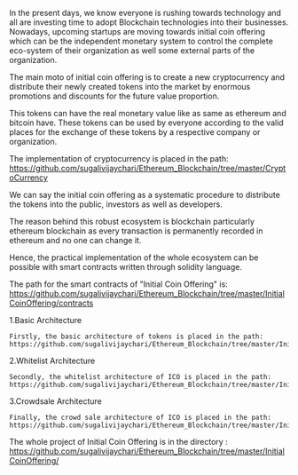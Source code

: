 In the present days, we know everyone is rushing towards technology and all are investing time to adopt Blockchain technologies into their businesses. Nowadays, upcoming startups are moving towards initial coin offering which can be the independent monetary system to control the complete eco-system of their organization as well some external parts of the organization.

The main moto of initial coin offering is to create a new cryptocurrency and distribute their newly created tokens into the market by enormous promotions and discounts for the future value proportion.

This tokens can have the real monetary value like as same as ethereum and bitcoin have. These tokens can be used by everyone according to the valid places for the exchange of these tokens by a respective company or organization.

The implementation of cryptocurrency is placed in the path: https://github.com/sugalivijaychari/Ethereum_Blockchain/tree/master/CryptoCurrency

We can say the initial coin offering as a systematic procedure to distribute the tokens into the public, investors as well as developers.

The reason behind this robust ecosystem is blockchain particularly ethereum blockchain as every transaction is permanently recorded in ethereum and no one can change it.

Hence, the practical implementation of the whole ecosystem can be possible with smart contracts written through solidity language.

The path for the smart contracts of "Initial Coin Offering" is: https://github.com/sugalivijaychari/Ethereum_Blockchain/tree/master/InitialCoinOffering/contracts

1.Basic Architecture

    Firstly, the basic architecture of tokens is placed in the path: https://github.com/sugalivijaychari/Ethereum_Blockchain/tree/master/InitialCoinOffering/contracts
    
2.Whitelist Architecture

    Secondly, the whitelist architecture of ICO is placed in the path: https://github.com/sugalivijaychari/Ethereum_Blockchain/tree/master/InitialCoinOffering/contracts/Whitelist
    
3.Crowdsale Architecture

    Finally, the crowd sale architecture of ICO is placed in the path: https://github.com/sugalivijaychari/Ethereum_Blockchain/tree/master/InitialCoinOffering/contracts/Crowdsale

The whole project of Initial Coin Offering is in the directory : https://github.com/sugalivijaychari/Ethereum_Blockchain/tree/master/InitialCoinOffering/
